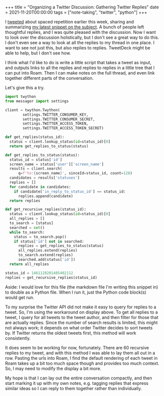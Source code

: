 +++
title = "Organizing a Twitter Discussion: Gathering Twitter Replies"
date = 2021-11-20T00:00:00
tags = ["note-taking", "twitter", "python"]
+++

I [tweeted](https://twitter.com/Bieber/status/1461128201485402112) about spaced repetition earlier this week, sharing and summarizing [my latest snippet on the subject](/snippets/2021-11-02-improvements-to-spaced-repetition/). A bunch of people left thoughtful replies, and I was quite pleased with the discussion. Now I want to look over the discussion holistically, but I don't see a great way to do this. I don't even see a way to look at all the replies to my thread in one place. I want to see not just this, but also replies to replies. TweetDeck might be able to help, but I don't see how.

I think what I'd like to do is write a little script that takes a tweet as input, and outputs links to all the replies and replies to replies in a little tree that I can put into Roam.
Then I can make notes on the full thread, and even link together different parts of the conversation.

Let's give this a try.

```python
import twython
from messager import settings

client = twython.Twython(
        settings.TWITTER_CONSUMER_KEY,
        settings.TWITTER_CONSUMER_SECRET,
        settings.TWITTER_ACCESS_TOKEN,
        settings.TWITTER_ACCESS_TOKEN_SECRET)

def get_replies(status_id):
  status = client.lookup_status(id=status_id)[0]
  return get_replies_to_status(status)

def get_replies_to_status(status):
  status_id = status['id']
  screen_name = status['user']['screen_name']
  results = client.search(
      q=f'to:{screen_name}', sinceId=status_id, count=128)
  candidates = results['statuses']
  replies = []
  for candidate in candidates:
    if candidate['in_reply_to_status_id'] == status_id:
      replies.append(candidate)
  return replies

def get_recursive_replies(status_id):
  status = client.lookup_status(id=status_id)[0]
  all_replies = []
  to_search = [status]
  searched = set()
  while to_search:
    status = to_search.pop()
    if status['id'] not in searched:
      replies = get_replies_to_status(status)
      all_replies.extend(replies)
      to_search.extend(replies)
      searched.add(status['id'])
  return all_replies

status_id = 1461128201485402112
replies = get_recursive_replies(status_id)
```

Aside: I would love for this file (the markdown file I'm writing this snippet in) to double as a Python file.
When I run it, just the Python code block(s) would get run.

To my surprise the Twitter API did not make it easy to query for replies to a tweet. So, I'm using the workaround on display above.
To get all replies to a tweet, I query for all tweets to the tweet author, and then filter for those that are actually replies.
Since the number of search results is limited, this might not always work; it depends on what order Twitter decides to sort tweets by. If Twitter returns the oldest tweets first, this method will work consistently.

It does seem to be working for now, fortunately. There are 60 recursive replies to my tweet, and with this method I was able to lay them all out in a row. Pasting the urls into Roam, I find the default rendering of each tweet in Roam takes up a bit too much space though and provides too much context. So, I may need to modify the display a bit more.

My hope is that I can lay out the entire conversation compactly, and then start marking it up with my own notes, e.g. tagging replies that express similar ideas so I can reply to them together rather than individually.
